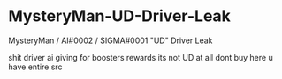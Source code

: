 # MysteryMan-UD-Driver-Leak
MysteryMan / AI#0002 / SIGMA#0001 "UD" Driver Leak


shit driver ai giving for boosters rewards its not UD at all dont buy here u have entire src
